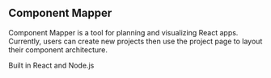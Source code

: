 ## Component Mapper

Component Mapper is a tool for planning and visualizing React apps. Currently, users can create new projects then use the project page to layout their component architecture.

Built in React and Node.js
